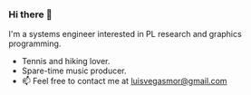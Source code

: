 ### Hi there 👋
I'm a systems engineer interested in PL research and graphics programming.
- Tennis and hiking lover.
- Spare-time music producer.
- 📫 Feel free to contact me at luisvegasmor@gmail.com
<!--
**bluretrece/bluretrece** is a ✨ _special_ ✨ repository because its `README.md` (this file) appears on your GitHub profile.

Here are some ideas to get you started:

- 🔭 I’m currently working on ...
- 🌱 I’m currently learning ...
- 👯 I’m looking to collaborate on ...
- 🤔 I’m looking for help with ...
- 💬 Ask me about ...

- 😄 Pronouns: ...
- ⚡ Fun fact: ...
-->
